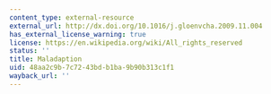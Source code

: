 ```yaml
---
content_type: external-resource
external_url: http://dx.doi.org/10.1016/j.gloenvcha.2009.11.004
has_external_license_warning: true
license: https://en.wikipedia.org/wiki/All_rights_reserved
status: ''
title: Maladaption
uid: 48aa2c9b-7c72-43bd-b1ba-9b90b313c1f1
wayback_url: ''
---
```

